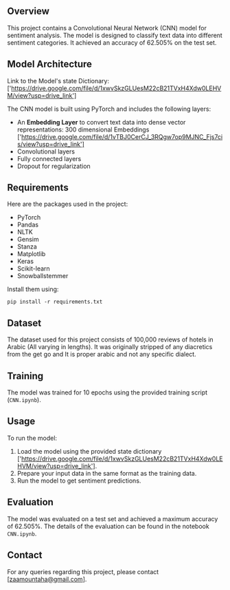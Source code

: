 ## Overview

This project contains a Convolutional Neural Network (CNN) model for sentiment analysis. The model is designed to classify text data into different sentiment categories. It achieved an accuracy of 62.505% on the test set.

## Model Architecture

Link to the Model's state Dictionary: ['https://drive.google.com/file/d/1xwvSkzGLUesM22cB21TVxH4Xdw0LEHVM/view?usp=drive_link']

The CNN model is built using PyTorch and includes the following layers:

- An **Embedding Layer** to convert text data into dense vector representations: 300 dimensional Embeddings ['https://drive.google.com/file/d/1vTBJ0CerCJ_3RQgw7op9MJNC_Fjs7cis/view?usp=drive_link']
- Convolutional layers
- Fully connected layers
- Dropout for regularization

## Requirements

Here are the packages used in the project:

- PyTorch
- Pandas
- NLTK
- Gensim
- Stanza
- Matplotlib
- Keras
- Scikit-learn
- Snowballstemmer

Install them using:

`pip install -r requirements.txt`

## Dataset

The dataset used for this project consists of 100,000 reviews of hotels in Arabic (All varying in lengths). It was originally stripped of any diacretics from the get go and It is proper arabic and not any specific dialect.

## Training

The model was trained for 10 epochs using the provided training script (`CNN.ipynb`).

## Usage

To run the model:

1. Load the model using the provided state dictionary ['https://drive.google.com/file/d/1xwvSkzGLUesM22cB21TVxH4Xdw0LEHVM/view?usp=drive_link'].
2. Prepare your input data in the same format as the training data.
3. Run the model to get sentiment predictions.

## Evaluation

The model was evaluated on a test set and achieved a maximum accuracy of 62.505%. The details of the evaluation can be found in the notebook `CNN.ipynb`.

## Contact

For any queries regarding this project, please contact [zaamountaha@gmail.com].
